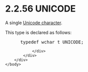 <html dir="LTR" xmlns:mshelp="http://msdn.microsoft.com/mshelp" xmlns:ddue="http://ddue.schemas.microsoft.com/authoring/2003/5" xmlns:xlink="http://www.w3.org/1999/xlink" xmlns:tool="http://www.microsoft.com/tooltip">
    <head>
        <meta http-equiv="Content-Type" content="text/html; CHARSET=utf-8"></meta>
        <meta name="save" content="history"></meta>
        <title>2.2.56 UNICODE</title>
        <xml>
            <mshelp:toctitle title="2.2.56 UNICODE"></mshelp:toctitle>
            <mshelp:rltitle title="[MS-DTYP]: UNICODE"></mshelp:rltitle>
            <mshelp:keyword index="A" term="845b6fa4-c34a-4b90-824d-60e98533dfb5"></mshelp:keyword>
            <mshelp:attr name="DCSext.ContentType" value="open specification"></mshelp:attr>
            <mshelp:attr name="AssetID" value="845b6fa4-c34a-4b90-824d-60e98533dfb5"></mshelp:attr>
            <mshelp:attr name="TopicType" value="kbRef"></mshelp:attr>
            <mshelp:attr name="DCSext.Title" value="[MS-DTYP]: UNICODE" />
        </xml>
    </head>
    <body>
        <div id="header">
            <h1 class="heading">2.2.56 UNICODE</h1>
        </div>
        <div id="mainSection">
            <div id="mainBody">
                <div id="allHistory" class="saveHistory"></div>
                <div id="sectionSection0" class="section" name="collapseableSection">
                    

<p>A single <a href="a66edeb1-52a0-4d64-a93b-2f5c833d7d92.html#gt_fd33af2e-e1ce-4f8e-a706-f9fb8123f9b0">Unicode
character</a>.</p>

<p>This type is declared as follows:</p>

<dl>
<dd>
<div><pre> typedef wchar_t UNICODE;
</pre></div>
</dd></dl>


                </div>
            </div>
        </div>
    </body>
</html>